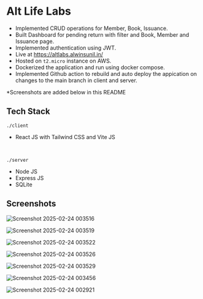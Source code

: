 # Alt Life Labs

- Implemented CRUD operations for Member, Book, Issuance.
- Built Dashboard for pending return with filter and Book, Member and Issuance page.
- Implemented authentication using JWT.
- Live at https://altlabs.alwinsunil.in/
- Hosted on `t2.micro` instance on AWS.
- Dockerized the application and run using docker compose.
- Implemented Github action to rebuild and auto deploy the appication on changes to the main branch in client and server.

*Screenshots are added below in this README

## Tech Stack

`./client`
-   React JS with Tailwind CSS and Vite JS

<br>

`./server`
-   Node JS
-   Express JS
-   SQLite

## Screenshots

![Screenshot 2025-02-24 003516](https://github.com/user-attachments/assets/34b8d2e0-01f0-4fbe-b1a6-3cfe11e4088d)

![Screenshot 2025-02-24 003519](https://github.com/user-attachments/assets/ea822898-505e-4bd1-bd68-c0d145bbfb8f)

![Screenshot 2025-02-24 003522](https://github.com/user-attachments/assets/c7ad0a1b-61dc-45e3-881d-0891e1ebdf45)

![Screenshot 2025-02-24 003526](https://github.com/user-attachments/assets/9f9daf44-6297-4a58-8a09-2932e0766384)

![Screenshot 2025-02-24 003529](https://github.com/user-attachments/assets/b4768f9c-6533-4428-a531-c2ff11b946bd)

![Screenshot 2025-02-24 003456](https://github.com/user-attachments/assets/d2f7c366-489a-4552-901b-6a48b9fb4910)

![Screenshot 2025-02-24 002921](https://github.com/user-attachments/assets/9f6dbd40-22f2-41c3-b93b-3a57a934dd7d)

